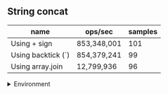 ## String concat

|name|ops/sec|samples|
|-|-|-|
|Using + sign|853,348,001|101|
|Using backtick (`)|854,379,241|99|
|Using array.join|12,799,936|96|


<details>
<summary>Environment</summary>

* __Machine:__ linux x64 | 4 vCPUs | 7.6GB Mem
* __Run:__ Tue Nov 07 2023 23:44:50 GMT+0000 (Coordinated Universal Time)
</details>

<!--
{"environment":{"platform":"linux","arch":"x64","cpus":4,"totalMemory":7.6085662841796875},"benchmarks":[{"name":"Using + sign","opsSec":853348000.7140483,"samples":6},{"name":"Using backtick (`)","opsSec":854379240.6962042,"samples":7},{"name":"Using array.join","opsSec":12799936.342946943,"samples":8}]}-->
